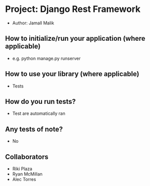 # Project: Django Rest Framework
- Author: Jamall Malik
## How to initialize/run your application (where applicable)
- e.g. python manage.py runserver

## How to use your library (where applicable)
- Tests
## How do you run tests?
- Test are automatically ran
## Any tests of note?
- No
## Collaborators
- Riki Plaza
- Ryan McMillan 
- Alec Torres
